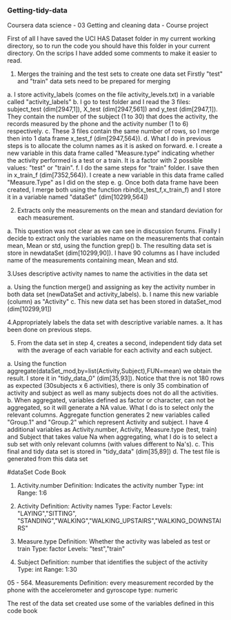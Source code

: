 ### Getting-tidy-data
Coursera data science - 03 Getting and cleaning data - Course project

First of all I have saved the UCI HAS Dataset folder in my current working directory, so to run the code you should have this folder in your current directory.
On the scrips I have added some comments to make it easier to read.

1. Merges the training and the test sets to create one data set
Firstly "test" and "train" data sets need to be prepared for merging

a. I store activity_labels (comes on the file activity_levels.txt) in a variable called "activity_labels"
b. I go to test folder and I read the 3 files: subject_test (dim[2947,1]), X_test (dim[2947,561]) and y_test (dim[2947,1]). They contain the number of the subject (1 to 30) that does the activity, the records measured by the phone and the activity number (1 to 6) respectively.
c. These 3 files contain the same number of rows, so I merge then into 1 data frame x_test_f (dim[2947,564}).
d. What I do in previous steps is to allocate the column names as it is asked on forward.
e. I create a new variable in this data frame called "Measure.type" indicating whether the activity performed is a test or a train. It is a factor with 2 possible values: "test" or "train".
f. I do the same steps for "train" folder. I save then in x_train_f (dim[7352,564}). I create a new variable in this data frame called "Measure.Type" as I did on the step e.
g. Once both data frame have been created, I merge both using the function rbind(x_test_f,x_train_f) and I store it in a variable named "dataSet" (dim[10299,564])

2. Extracts only the measurements on the mean and standard deviation for each measurement.

a. This question was not clear as we can see in discussion forums. Finally I decide to extract only the variables name on the measurements that contain mean, Mean or std, using the function grep()
b. The resulting data set is store in newdataSet (dim[10299,90]). I have 90 columns as I have included name of the  measurements containing mean, Mean and std.

3.Uses descriptive activity names to name the activities in the data set

a. Using the function merge() and assigning as key the activity number in both data set (newDataSet and activity_labels).
b. I name this new variable (column) as "Activity"
c. This new data set has been stored in dataSet_mod (dim[10299,91])

4.Appropriately labels the data set with descriptive variable names. 
a. It has been done on previous steps.

5. From the data set in step 4, creates a second, independent tidy data set with the average of each variable for each activity and each subject.

a. Using the function aggregate(dataSet_mod,by=list(Activity,Subject),FUN=mean) we obtain the result. I store it in "tidy_data_0" (dim[35,93]). Notice that thre is not 180 rows as expected (30subjects x 6 activities), there is only 35 combination of activity and subject as well as many subjects does not do all the activities.
b. When aggregated, variables defined as factor or character, can not be aggregated, so it will generate a NA value. What I do is to select only the relevant columns. Aggregate function generates 2 new variables called "Group.1" and "Group.2" which represent Activity and subject. I have 4 additional variables as Activity.number, Activity, Measure.type (test, train) and Subject that takes value Na when aggregating, what I do is to select a sub set with only relevant columns (with values different to Na's).
c. This final and tidy data set is stored in "tidy_data" (dim[35,89])
d. The test file is generated from this data set

#dataSet Code Book

01. Activity.number
    Definition: Indicates the activity number
    Type: int 
    Range: 1:6

02. Activity
    Definition: Activity names
    Type: Factor
    Levels: "LAYING","SITTING", "STANDING","WALKING","WALKING_UPSTAIRS","WALKING_DOWNSTAIRS"

03. Measure.type
    Definition: Whether the activity was labeled as test or train
    Type: factor
    Levels: "test","train"

04. Subject
    Definition: number that identifies the subject of the activity
    Type: int 
    Range: 1:30

05 - 564. Measurements
  Definition: every measurement recorded by the phone with the accelerometer and gyroscope
  type: numeric

The rest of the data set created use some of the variables defined in this code book
